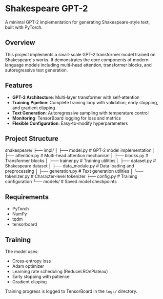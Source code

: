 # Shakespeare GPT-2

A minimal GPT-2 implementation for generating Shakespeare-style text, built with PyTorch.

## Overview

This project implements a small-scale GPT-2 transformer model trained on Shakespeare's works. It demonstrates the core components of modern language models including multi-head attention, transformer blocks, and autoregressive text generation.

## Features

- **GPT-2 Architecture**: Multi-layer transformer with self-attention
- **Training Pipeline**: Complete training loop with validation, early stopping, and gradient clipping
- **Text Generation**: Autoregressive sampling with temperature control
- **Monitoring**: TensorBoard logging for loss and metrics
- **Flexible Configuration**: Easy-to-modify hyperparameters

## Project Structure

shakespeare/
├── impl/
│ ├── model.py # GPT-2 model implementation
│ ├── attention.py # Multi-head attention mechanism
│ ├── blocks.py # Transformer blocks
│ ├── trainer.py # Training utilities
│ ├── dataset.py # Shakespeare dataset
│ ├── data_module.py # Data loading and preprocessing
│ ├── generation.py # Text generation utilities
│ └── tokenizer.py # Character-level tokenizer
├── config.py # Training configuration
└── models/ # Saved model checkpoints

## Requirements

- PyTorch
- NumPy
- tqdm
- tensorboard

## Training

The model uses:
- Cross-entropy loss
- Adam optimizer
- Learning rate scheduling (ReduceLROnPlateau)
- Early stopping with patience
- Gradient clipping

Training progress is logged to TensorBoard in the `logs/` directory.